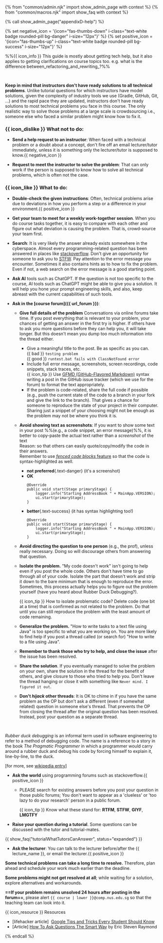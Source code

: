 {% from "common/admin.njk" import show_admin_page with context %}
{% from "common/macros.njk" import show_faq with context %}

{% call show_admin_page("appendixD-help") %}
<div id="main">

{% set negative_icon = '{icon="fas-thumbs-down" i-class="text-white badge rounded-pill bg-danger" i-size="12px"}' %}
{% set positive_icon = '{icon="fas-thumbs-up" i-class="text-white badge rounded-pill bg-success" i-size="12px"}' %}

%%{{ icon_info }} This guide is mostly about getting tech help, but it also applies to getting clarifications on course topics too. e.g. what is the difference between_refactoring_and_rewriting_?%%

<span class="float-end">

<pic eager src="{{baseUrl}}/admin/images/the good reasons to get home early.png" width="300"></pic><br>
</span>

**Keep in mind that instructors don't have ready solutions to all technical problems**. Unlike tutorial questions for which instructors have model solutions, given the complexity of industry tools we use (Gradle, GitHub, Git, ...) and the rapid pace they are updated, instructors don't have ready solutions to most technical problems you face in this course. The only realistic way to solve those problems at a large scale is crowdsourcing i.e., someone else who faced a similar problem might know how to fix it.


### <span class="text-danger"><span class="text-white badge rounded-pill bg-danger">{{ icon_dislike }}</span> **What not to do:**</span>

* **Send a help request to an instructor**: When faced with a technical problem or a doubt about a concept, don't fire off an email lecturer/tutor immediately, unless it is something only the lecturer/tutor is supposed to know.{{ negative_icon }}

* **Request to meet the instructor to solve the problem**: That can only work if the person is supposed to know how to solve all technical problems, which is often not the case.

### <span class="text-success"><span class="text-white badge rounded-pill bg-success">{{ icon_like }}</span> **What to do:**</span>

* **Double-check the given instructions**: Often, technical problems arise due to deviations in how you perform a step or a difference in your environment.{{ positive_icon }}

* **Get your team to meet for a weekly work-together session**. When you do course tasks together, it is easy to compare with each other and figure out what deviation is causing the problem. That is, crowd-source your team first.

* **Search**: It is very likely the answer already exists somewhere in the cyberspace. Almost every programming-related question has been answered in places like [stackoverflow](http://stackoverflow.com/). Don't give an opportunity for someone to ask you to [STFW](http://www.jibble.org/stfw/).
  Pay attention to the error message you encounter. Sometimes it also contains hints as to how to fix the problem. Even if not, a web search on the error message is a good starting point.  
  <pic eager src="{{baseUrl}}/admin/images/how to google it.png" width="600"/>

* **Ask AI** tools such as ChatGPT. If the question is not too specific to the course, AI tools such as ChatGPT might be able to give you a solution. It will help you hone your prompt engineering skills, and also, keep abreast with the current capabilities of such tools.

* **Ask in the [course forum]({{ url_forum }})**: 
  * **Give full details of the problem** Conversations via online forums take time. If you post everything that is relevant to your problem, your chances of getting an answer in the first try is higher. If others have to ask you more questions before they can help you, it will take longer. But this doesn't mean you dump too much information into the thread either.
    * Give a meaningful title to the post. Be as specific as you can.<br>
      {{ bad }} `testing problem`<br>
      {{ good }} `runtest.bat fails with ClassNotFound error`
    * Include full error message, screenshots, screen recordings, code snippets, stack traces, etc.<br>
      {{ icon_tip }} Use [GFMD (GitHub-Flavored Markdown)](https://docs.github.com/en/get-started/writing-on-github/getting-started-with-writing-and-formatting-on-github/basic-writing-and-formatting-syntax) syntax writing a post in the GitHub issue tracker (which we use for the forum) to format the text appropriately.
    * If the problem is code-related, share the full code if possible (e.g., push the current state of the code to a branch in your fork and give the link to the branch). That gives a chance for someone to reproduce the state of your project in their computer. Sharing just a snippet of your choosing might not be enough as the problem may not be where you think it is.
  * **Avoid showing text as screenshots**: If you want to show some text in your post %%(e.g., a code snippet, an error message)%%, it is better to copy-paste the actual text rather than a _screenshot_ of the text<br>
    Reason: so that others can easily quote/copy/modify the code in their answers.<br>
    Remember to use [_fenced code blocks_ feature](https://docs.github.com/en/github/writing-on-github/working-with-advanced-formatting/creating-and-highlighting-code-blocks) so that the code is syntax-highlighted as well.<br>
    * **not preferred**{.text-danger} (it's a screenshot)<br>
      <pic eager src="images/code-screenshot.png"/>
    * **OK**
      ```{.no-line-numbers}
      @Override
      public void start(Stage primaryStage) {
          logger.info("Starting AddressBook " + MainApp.VERSION);
          ui.start(primaryStage);
      }
      ```
    * **better**{.text-success} (it has syntax highlighting too!)
      ```java{.no-line-numbers}
      @Override
      public void start(Stage primaryStage) {
          logger.info("Starting AddressBook " + MainApp.VERSION);
          ui.start(primaryStage);
      }
      ```
  * **Avoid directing the question to one person** (e.g., the prof), unless really necessary. Doing so will discourage others from answering that question.
  * **Isolate the problem.** "My code doesn't work" isn't going to help even if you post the whole code. Others don't have time to go through all of your code. Isolate the part that doesn't work and strip it down to the bare minimum that is enough to reproduce the error. Sometimes, this process actually helps you to figure out the problem yourself (have you heard about <trigger trigger="click" for="modal:appendixHelp-rubberDuckDebugging">Rubber Duck Debugging</trigger>?).

    <box>

    {{ icon_tip }} How to isolate problematic code? Delete code (one bit at a time) that is confirmed as not related to the problem. Do that until you can still reproduce the problem with the least amount of code remaining.
    </box>

  * **Generalize the problem.** "How to write tasks to a text file using Java" is too specific to what you are working on. You are more likely to find help if you post a thread called (or search for) "How to write to a file using Java".
  * **Remember to thank those who try to help, and close the issue** after the issue has been resolved.
  * **Share the solution**. If you eventually managed to solve the problem on your own, share the solution in the thread for the benefit of others, and give closure to those who tried to help you. Don't leave the thread hanging or close it with something like `Never mind. I figured it out`.
  * **Don't _hijack_ other threads**: It is OK to chime in if you have the same problem as the <tooltip content="Original Poster">OP</tooltip> but don't ask a different (even if somewhat related) question in someone else's thread. That prevents the OP from closing the thread after the original question has been resolved. Instead, post your question as a separate thread.

<modal large header="Rubber Duck Debugging" id="modal:appendixHelp-rubberDuckDebugging">

<pic eager src="{{baseUrl}}/admin/images/Rubber_duck_assisting_with_debugging.jpg" width="220"></pic><br/>

_Rubber duck debugging_ is an informal term used in software engineering to refer to a method of debugging code. The name is a reference to a story in the book _The Pragmatic Programmer_ in which a programmer would carry around a rubber duck and debug his code by forcing himself to explain it, line-by-line, to the duck.

[for more, see [wikipedia entry](https://en.wikipedia.org/wiki/Rubber_duck_debugging)]
</modal>


* **Ask the world** using programming forums such as stackoverflow.{{ positive_icon }} 
  * PLEASE search for existing answers before you post your question in those public forums; You don't want to appear as a 'clueless' or 'too lazy to do your research' person in a public forum.

    <box>

    {{ icon_tip }} Know what these stand for: **RTFM**, **STFW**, **GIYF**, **LMGTFY**

    </box>

<span id="questions-for-tutors">

* **Raise your question during a tutorial**. Some questions can be discussed with the tutor and tutorial-mates.

{{ show_faq("tutorialWhatTutorsCanAnswer", status="expanded") }}

</span>

* **Ask the lecturer**: You can talk to the lecturer before/after the {{ lecture_name }}, or email the lecturer.{{ positive_icon }}

<box type="tip" seamless>

**Some technical problems can take a long time to resolve.** Therefore, plan ahead and schedule your work much earlier than the deadline.

**Some problems might not get resolved at all**; while waiting for a solution, explore alternatives and workarounds.

**==If your problem remains unsolved 24 hours after posting in the forum==**, please alert `{{ course | lower }}@comp.nus.edu.sg` so that the teaching team can look into it.
</box>

<box>

{{ icon_resource }} Resources

* [lifehacker article]  [Google Tips and Tricks Every Student Should Know](http://lifehacker.com/google-tips-and-tricks-every-student-should-know-1508121671)
* [Article] [How To Ask Questions The Smart Way](http://catb.org/esr/faqs/smart-questions.html) by Eric Steven Raymond
</box>

</div>

{% endcall %}
